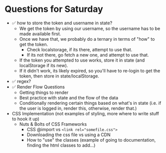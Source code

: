 # Questions for Saturday

- ✅ how to store the token and username in state?
  - We get the token by using our username, so the username has to be made available first.
  - Once we have that, we probably do a ternary in terms of "how" to get the token.
    - Check localstorage, if its there, attempt to use that.
    - If its not there, go fetch a new one, and attempt to use that.
  - If the token you attempted to use works, store it in state (and localStorage if its new).
  - If it didn't work, its likely expired, so you'll have to re-login to get the token, then store in state/localStorage.
- ✅ regex?
- ✅ Render Flow Questions
  - Getting things to render
  - Best practice with state and the flow of the data
  - Conditionally rendering certain things based on what's in state (i.e. if the user is logged in, render this, otherwise, render that.)
- CSS Implementation (not examples of styling, more where to write stuff to hook it up)
  - Nuts & Bolts of CSS Frameworks
    - CSS @import vs `<link rel="somefile.css">`
    - Downloading the css file vs using a CDN
    - How to "use" the classes (example of going to documentation, finding the html classes to add...)
